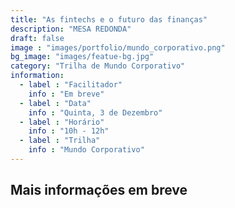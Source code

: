 ```yaml
---
title: "As fintechs e o futuro das finanças"
description: "MESA REDONDA"
draft: false
image : "images/portfolio/mundo_corporativo.png"
bg_image: "images/featue-bg.jpg"
category: "Trilha de Mundo Corporativo"
information:
  - label : "Facilitador"
    info : "Em breve"
  - label : "Data"
    info : "Quinta, 3 de Dezembro"
  - label : "Horário"
    info : "10h - 12h"
  - label : "Trilha"
    info : "Mundo Corporativo"
---
```


## Mais informações em breve